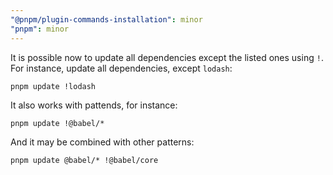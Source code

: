 ```yaml
---
"@pnpm/plugin-commands-installation": minor
"pnpm": minor
---
```


It is possible now to update all dependencies except the listed ones using `!`. For instance, update all dependencies, except `lodash`:

```
pnpm update !lodash
```

It also works with pattends, for instance:

```
pnpm update !@babel/*
```

And it may be combined with other patterns:

```
pnpm update @babel/* !@babel/core
```
